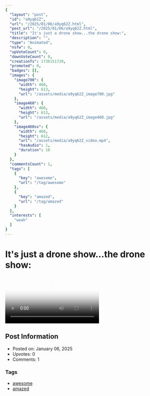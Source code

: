 ```yaml
---
{
  "layout": "post",
  "id": "a9yq62Z",
  "url": "/2025/01/06/a9yq62Z.html",
  "post_url": "/2025/01/06/a9yq62Z.html",
  "title": "It's just a drone show...the drone show:",
  "description": "",
  "type": "Animated",
  "nsfw": 0,
  "upVoteCount": 0,
  "downVoteCount": 0,
  "creationTs": 1736151739,
  "promoted": 0,
  "badges": [],
  "images": {
    "image700": {
      "width": 460,
      "height": 613,
      "url": "/assets/media/a9yq62Z_image700.jpg"
    },
    "image460": {
      "width": 460,
      "height": 613,
      "url": "/assets/media/a9yq62Z_image460.jpg"
    },
    "image460sv": {
      "width": 460,
      "height": 612,
      "url": "/assets/media/a9yq62Z_video.mp4",
      "hasAudio": 1,
      "duration": 10
    }
  },
  "commentsCount": 1,
  "tags": [
    {
      "key": "awesome",
      "url": "/tag/awesome"
    },
    {
      "key": "amazed",
      "url": "/tag/amazed"
    }
  ],
  "interests": [
    "woah"
  ]
}
---
```


# It's just a drone show...the drone show:

<video controls playsinline loop poster="/assets/media/a9yq62Z_image460.jpg">
  <source src="/assets/media/a9yq62Z_video.mp4" type="video/mp4">
  Your browser does not support the video tag.
</video>

## Post Information

- Posted on: January 06, 2025
- Upvotes: 0
- Comments: 1

### Tags

- [awesome](/tag/awesome)
- [amazed](/tag/amazed)
